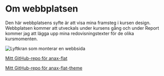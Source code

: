 Om webbplatsen
==============================================

Den här webbplatsens syfte är att visa mina framsteg i kursen design. Webbplatsen kommer att utveckals under kursens gång och under Report kommer jag att lägga upp mina redovisningstexter för de olika kursmomenten.


![Lyftkran som monterar en webbsida](img/webBygge.jpg)

[Mitt GitHub-repo för anax-flat](https://github.com/emjk17/Anax-Flat)

[Mitt GitHub-repo för anax-flat-theme](https://github.com/emjk17/anax-flat-theme)
